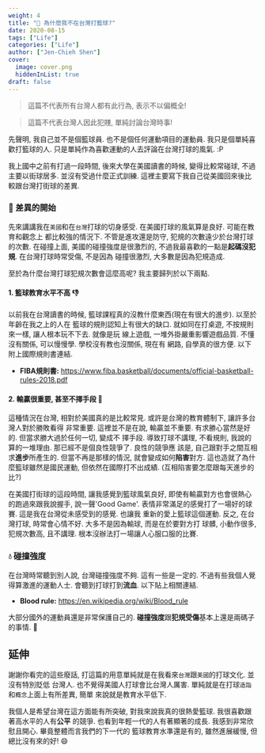 ```yaml
---
weight: 4
title: "🏀 為什麼我不在台灣打籃球?"
date: 2020-08-15
tags: ["Life"]
categories: ["Life"]
author: ["Jen-Chieh Shen"]
cover:
  image: cover.png
  hiddenInList: true
draft: false
---
```


> 這篇不代表所有台灣人都有此行為, 表示不以偏概全!

> 這篇不代表台灣人因此犯賤, 單純討論台灣時事!

先聲明, 我自己並不是個籃球員. 也不是個任何運動項目的運動員. 我只是個單純喜歡打籃球的人.
只是單純作為喜歡運動的人去評論在台灣打球的風氣. :P

我上國中之前有打過一段時間, 後來大學在美國讀書的時候, 變得比較常碰球, 不過主要以街球居多.
並沒有受過什麼正式訓練. 這裡主要寫下我自己從美國回來後比較跟台灣打街球的差異.

<!-- more -->

### 💬 差異的開始

先來講講我在`美國`和在`台灣`打球的切身感受. 在美國打球的風氣算是良好. 可能在教育和觀念上
都比較強的情況下. 不管是進攻還是防守, 犯規的次數遠少於台灣打球的次數. 在碰撞上面, 
美國的碰撞強度是很激烈的, 不過我最喜歡的一點是**起碼沒犯規**. 在台灣打球時常受傷, 不是因為
碰撞很激烈, 大多數是因為犯規造成.

至於為什麼台灣打球犯規次數會這麼高呢? 我主要歸列於以下兩點.

#### 1. 籃球教育水平不高 👎

以前我在台灣讀書的時候, 籃球課程真的沒教什麼東西(現在有很大的進步). 以至於年齡在我之上的人在
籃球的規則認知上有很大的缺口. 就如同在打桌遊, 不按規則來一樣, 讓人根本玩不下去. 就像是玩
線上遊戲, 一堆外掛嚴重影響遊戲品質. 不懂沒有關係, 可以慢慢學. 學校沒有教也沒關係, 現在有
網路, 自學真的很方便. 以下附上國際規則書連結.

* **FIBA規則書:** https://www.fiba.basketball/documents/official-basketball-rules-2018.pdf

#### 2. 輸贏很重要, 甚至不擇手段 👊

這種情況在台灣, 相對於美國真的是比較常見. 或許是台灣的教育體制下, 讓許多台灣人對於勝敗看得
非常重要. 這裡並不是在說, 輸贏並不重要. 有求勝心當然是好的. 但當求勝大過於任何一切, 變成不
擇手段. 導致打球不講理, 不看規則, 我說的算的一堆理由. 那已經不是個良性競爭了. 良性的競爭應
該是, 自己跟對手之間互相求**進步**所產生的. 但當不再是那樣的情況, 就會變成如何**陷害**對方.
這也造就了為什麼籃球雖然是國民運動, 但依然在國際打不出成績. (互相陷害要怎麼跟每天進步的比?)

在美國打街球的這段時間, 讓我感覺到籃球風氣良好, 即使有輸贏對方也會很熱心的跑過來跟我說握手,
說一聲'Good Game'. 表情非常滿足的感覺打了一場好的球賽. 這是我在台灣從未感受到的感覺. 也讓我
重新的愛上籃球這個運動. 反之, 在台灣打球, 時常會心情不好. 大多不是因為輸球, 而是在於要對方打
球髒, 小動作很多, 犯規次數高, 且不講理. 根本沒辦法打一場讓人心服口服的比賽.

### 💧 碰撞強度

在台灣時常聽到別人說, 台灣碰撞強度不夠. 這有一些是一定的. 不過有些我個人覺得算激進的運動人士.
會聽到打球打到**流血**. 以下貼上相關連結.

* **Blood rule:** https://en.wikipedia.org/wiki/Blood_rule

大部分國外的運動員還是非常保護自己的. **碰撞強度**跟**犯規受傷**基本上還是兩碼子的事情. :anger:

## 延伸

謝謝你看完的這些廢話, 打這篇的用意單純就是在我看來`台灣`跟`美國`的打球文化. 並沒有特別貶低
台灣人. 也不覺得美國人打球會比台灣人厲害. 單純就是在打球`造詣`和`概念`上面上有所差異, 簡單
來說就是教育水平低下.

我個人是希望台灣在這方面能有所突破, 對我來說我真的很熱愛籃球. 我很喜歡跟著高水平的人有**公平**
的競爭. 也看到年輕一代的人有著顯著的成長. 我感到非常欣慰且開心. 畢竟整體而言我們的下一代的
籃球教育水準還是有的, 雖然進展緩慢, 但總比沒有來的好! 😄
